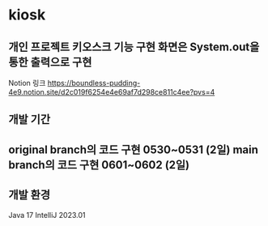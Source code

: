 # kiosk
개인 프로젝트 키오스크 기능 구현
화면은 System.out을 통한 출력으로 구현
--------------------------------------------
Notion 링크
https://boundless-pudding-4e9.notion.site/d2c019f6254e4e69af7d298ce811c4ee?pvs=4

## 개발 기간
original branch의 코드 구현 
0530~0531 (2일)
main branch의 코드 구현
0601~0602 (2일)
--------------------------------------
## 개발 환경
Java 17
IntelliJ 2023.01


